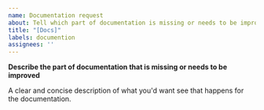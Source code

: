 ```yaml
---
name: Documentation request
about: Tell which part of documentation is missing or needs to be improved
title: "[Docs]"
labels: documention
assignees: ''
---
```


**Describe the part of documentation that is missing or needs to be improved**

A clear and concise description of what you'd want see that happens for the documentation.
